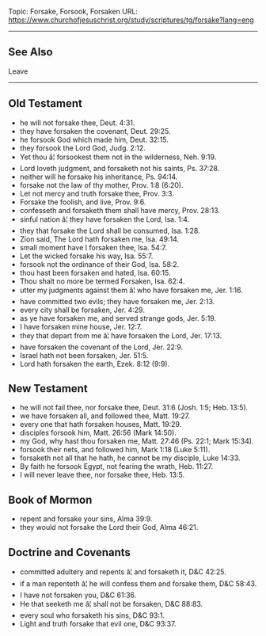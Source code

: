 Topic: Forsake, Forsook, Forsaken
URL: https://www.churchofjesuschrist.org/study/scriptures/tg/forsake?lang=eng

---

## See Also

Leave

---

## Old Testament

- he will not forsake thee, Deut. 4:31.
- they have forsaken the covenant, Deut. 29:25.
- he forsook God which made him, Deut. 32:15.
- they forsook the Lord God, Judg. 2:12.
- Yet thou â¦ forsookest them not in the wilderness, Neh. 9:19.
- Lord loveth judgment, and forsaketh not his saints, Ps. 37:28.
- neither will he forsake his inheritance, Ps. 94:14.
- forsake not the law of thy mother, Prov. 1:8 (6:20).
- Let not mercy and truth forsake thee, Prov. 3:3.
- Forsake the foolish, and live, Prov. 9:6.
- confesseth and forsaketh them shall have mercy, Prov. 28:13.
- sinful nation â¦ they have forsaken the Lord, Isa. 1:4.
- they that forsake the Lord shall be consumed, Isa. 1:28.
- Zion said, The Lord hath forsaken me, Isa. 49:14.
- small moment have I forsaken thee, Isa. 54:7.
- Let the wicked forsake his way, Isa. 55:7.
- forsook not the ordinance of their God, Isa. 58:2.
- thou hast been forsaken and hated, Isa. 60:15.
- Thou shalt no more be termed Forsaken, Isa. 62:4.
- utter my judgments against them â¦ who have forsaken me, Jer. 1:16.
- have committed two evils; they have forsaken me, Jer. 2:13.
- every city shall be forsaken, Jer. 4:29.
- as ye have forsaken me, and served strange gods, Jer. 5:19.
- I have forsaken mine house, Jer. 12:7.
- they that depart from me â¦ have forsaken the Lord, Jer. 17:13.
- have forsaken the covenant of the Lord, Jer. 22:9.
- Israel hath not been forsaken, Jer. 51:5.
- Lord hath forsaken the earth, Ezek. 8:12 (9:9).

## New Testament

- he will not fail thee, nor forsake thee, Deut. 31:6 (Josh. 1:5; Heb. 13:5).
- we have forsaken all, and followed thee, Matt. 19:27.
- every one that hath forsaken houses, Matt. 19:29.
- disciples forsook him, Matt. 26:56 (Mark 14:50).
- my God, why hast thou forsaken me, Matt. 27:46 (Ps. 22:1; Mark 15:34).
- forsook their nets, and followed him, Mark 1:18 (Luke 5:11).
- forsaketh not all that he hath, he cannot be my disciple, Luke 14:33.
- By faith he forsook Egypt, not fearing the wrath, Heb. 11:27.
- I will never leave thee, nor forsake thee, Heb. 13:5.

## Book of Mormon

- repent and forsake your sins, Alma 39:9.
- they would not forsake the Lord their God, Alma 46:21.

## Doctrine and Covenants

- committed adultery and repents â¦ and forsaketh it, D&C 42:25.
- if a man repenteth â¦ he will confess them and forsake them, D&C 58:43.
- I have not forsaken you, D&C 61:36.
- He that seeketh me â¦ shall not be forsaken, D&C 88:83.
- every soul who forsaketh his sins, D&C 93:1.
- Light and truth forsake that evil one, D&C 93:37.

